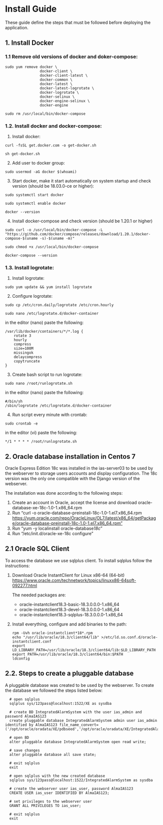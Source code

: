 # Install Guide

These guide define the steps that must be followed before deploying the application.

## 1. Install Docker

### 1.1 Remove old versions of docker and doker-compose:
  ```
  sudo yum remove docker \
                  docker-client \
                  docker-client-latest \
                  docker-common \
                  docker-latest \
                  docker-latest-logrotate \
                  docker-logrotate \
                  docker-selinux \
                  docker-engine-selinux \
                  docker-engine

  sudo rm /usr/local/bin/docker-compose
  ```

### 1.2. Install docker and docker-compose:
  1. Install docker:
  ```
  curl -fsSL get.docker.com -o get-docker.sh

  sh get-docker.sh
  ```
  2. Add user to docker group:
  ```
  sudo usermod -aG docker $(whoami)
  ```

  3. Start docker, make it start automatically on system startup and check version (should be 18.03.0-ce or higher):
  ```
  sudo systemctl start docker

  sudo systemctl enable docker

  docker --version
  ```

  4. Install docker-compose and check version (should be 1.20.1 or higher)
  ```
  sudo curl -o /usr/local/bin/docker-compose -L "https://github.com/docker/compose/releases/download/1.20.1/docker-compose-$(uname -s)-$(uname -m)"

  sudo chmod +x /usr/local/bin/docker-compose

  docker-compose --version
  ```

### 1.3. Install logrotate:
  1. Install logrotate:
  ```
  sudo yum update && yum install logrotate
  ```

  2. Configure logrotate:
  ```
  sudo cp /etc/cron.daily/logrotate /etc/cron.hourly

  sudo nano /etc/logrotate.d/docker-container
  ```
  in the editor (nano) paste the following:
  ```
  /var/lib/docker/containers/*/*.log {
      rotate 3
      hourly
      compress
      size=100M
      missingok
      delaycompress
      copytruncate
  }
  ```

  3. Create bash script to run logrotate:
  ```
  sudo nano /root/runlogrotate.sh
  ```

  in the editor (nano) paste the following:
  ```
  #/bin/sh
  /sbin/logrotate /etc/logrotate.d/docker-container
  ```

  4. Run script every minute with crontab:
  ```
  sudo crontab -e
  ```

  in the editor (vi) paste the following:
  ```
  */1 * * * * /root/runlogrotate.sh
  ```


## 2. Oracle database installation in Centos 7

Oracle Express Edition 18c was installed in the ias-server03 to be used by the webserver to storage users accounts and display configuration. The 18c version was the only one compatible with the Django version of the webserver.

The installation was done according to the following steps:


1. Create an account in Oracle, accept the license and download oracle-database-xe-18c-1.0-1.x86_64.rpm
2. Run “curl -o oracle-database-preinstall-18c-1.0-1.el7.x86_64.rpm https://yum.oracle.com/repo/OracleLinux/OL7/latest/x86_64/getPackage/oracle-database-preinstall-18c-1.0-1.el7.x86_64.rpm”
3. Run “yum -y localinstall oracle-database*18c*”
4. Run “/etc/init.d/oracle-xe-18c configure”


## 2.1 Oracle SQL Client

To access the database we use sqlplus client. To install sqlplus follow the instructions:


1. Download Oracle InstantClient for Linux x86-64 (64-bit) https://www.oracle.com/technetwork/topics/linuxx86-64soft-092277.html

    The needed packages are:
    - oracle-instantclient18.3-basic-18.3.0.0.0-1.x86_64
    - oracle-instantclient18.3-devel-18.3.0.0.0-1.x86_64
    - oracle-instantclient18.3-sqlplus-18.3.0.0.0-1.x86_64

2. Install everything, configure and add binaries to the path:

    ```
    rpm -Uvh oracle-instantclient*18*.rpm
    echo "/usr/lib/oracle/18.3/client64/lib" >/etc/ld.so.conf.d/oracle-instantclient.conf
    export LD_LIBRARY_PATH=/usr/lib/oracle/18.3/client64/lib:$LD_LIBRARY_PATH
    export PATH=/usr/lib/oracle/18.3/client64/bin:$PATH
    ldconfig
    ```

## 2.2. Steps to create a pluggable database

A pluggable database was created to be used by the webserver.  To create the database we followed the steps listed below:

  ```
    # open sqlplus
    sqlplus sys/123pass@localhost:1522/XE as sysdba

    # create BD IntegratedAlarmSystem with the user ias_admin and password AlmaIAS123
    create pluggable database IntegratedAlarmSystem admin user ias_admin identified by AlmaIAS123 file_name_convert=('/opt/oracle/oradata/XE/pdbseed','/opt/oracle/oradata/XE/IntegratedAlarmSystem');

    # open BD
    alter pluggable database IntegratedAlarmSystem open read write;

    # save changes
    alter pluggable database all save state;

    # exit sqlplus
    exit

    # open sqlplus with the new created database
    sqlplus sys/123pass@localhost:1522/IntegratedAlarmSystem as sysdba

    # create the webserver user ias_user, password AlmaIAS123
    CREATE USER ias_user IDENTIFIED BY AlmaIAS123;

    # set privileges to the webserver user
    GRANT ALL PRIVILEGES TO ias_user;

    # exit sqlplus
    exit
  ```
